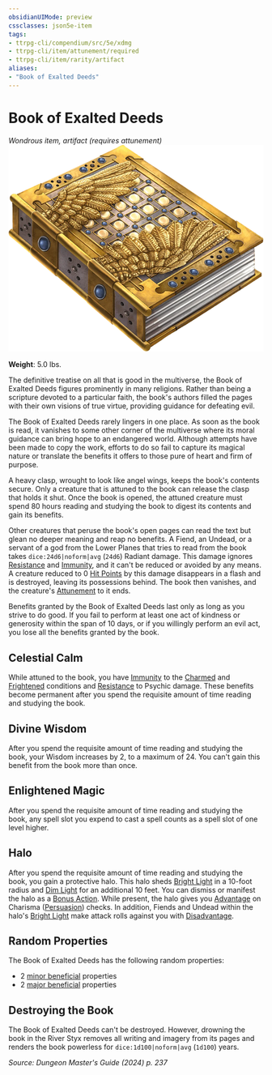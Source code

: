 ```yaml
---
obsidianUIMode: preview
cssclasses: json5e-item
tags:
- ttrpg-cli/compendium/src/5e/xdmg
- ttrpg-cli/item/attunement/required
- ttrpg-cli/item/rarity/artifact
aliases: 
- "Book of Exalted Deeds"
---
```

# Book of Exalted Deeds
*Wondrous item, artifact (requires attunement)*  
![](3-Compendium/items/img/book-of-exalted-deeds.webp#right)

**Weight**: 5.0 lbs.

The definitive treatise on all that is good in the multiverse, the Book of Exalted Deeds figures prominently in many religions. Rather than being a scripture devoted to a particular faith, the book's authors filled the pages with their own visions of true virtue, providing guidance for defeating evil.

The Book of Exalted Deeds rarely lingers in one place. As soon as the book is read, it vanishes to some other corner of the multiverse where its moral guidance can bring hope to an endangered world. Although attempts have been made to copy the work, efforts to do so fail to capture its magical nature or translate the benefits it offers to those pure of heart and firm of purpose.

A heavy clasp, wrought to look like angel wings, keeps the book's contents secure. Only a creature that is attuned to the book can release the clasp that holds it shut. Once the book is opened, the attuned creature must spend 80 hours reading and studying the book to digest its contents and gain its benefits.

Other creatures that peruse the book's open pages can read the text but glean no deeper meaning and reap no benefits. A Fiend, an Undead, or a servant of a god from the Lower Planes that tries to read from the book takes `dice:24d6|noform|avg` (`24d6`) Radiant damage. This damage ignores [Resistance](3-Compendium/rules/variant-rules/resistance-xphb.md) and [Immunity](3-Compendium/rules/variant-rules/immunity-xphb.md), and it can't be reduced or avoided by any means. A creature reduced to 0 [Hit Points](3-Compendium/rules/variant-rules/hit-points-xphb.md) by this damage disappears in a flash and is destroyed, leaving its possessions behind. The book then vanishes, and the creature's [Attunement](3-Compendium/rules/variant-rules/attunement-xphb.md) to it ends.

Benefits granted by the Book of Exalted Deeds last only as long as you strive to do good. If you fail to perform at least one act of kindness or generosity within the span of 10 days, or if you willingly perform an evil act, you lose all the benefits granted by the book.

## Celestial Calm

While attuned to the book, you have [Immunity](3-Compendium/rules/variant-rules/immunity-xphb.md) to the [Charmed](3-Compendium/rules/conditions.md#Charmed) and [Frightened](3-Compendium/rules/conditions.md#Frightened) conditions and [Resistance](3-Compendium/rules/variant-rules/resistance-xphb.md) to Psychic damage. These benefits become permanent after you spend the requisite amount of time reading and studying the book.

## Divine Wisdom

After you spend the requisite amount of time reading and studying the book, your Wisdom increases by 2, to a maximum of 24. You can't gain this benefit from the book more than once.

## Enlightened Magic

After you spend the requisite amount of time reading and studying the book, any spell slot you expend to cast a spell counts as a spell slot of one level higher.

## Halo

After you spend the requisite amount of time reading and studying the book, you gain a protective halo. This halo sheds [Bright Light](3-Compendium/rules/variant-rules/bright-light-xphb.md) in a 10-foot radius and [Dim Light](3-Compendium/rules/variant-rules/dim-light-xphb.md) for an additional 10 feet. You can dismiss or manifest the halo as a [Bonus Action](3-Compendium/rules/variant-rules/bonus-action-xphb.md). While present, the halo gives you [Advantage](3-Compendium/rules/variant-rules/advantage-xphb.md) on Charisma ([Persuasion](3-Compendium/rules/skills.md#Persuasion)) checks. In addition, Fiends and Undead within the halo's [Bright Light](3-Compendium/rules/variant-rules/bright-light-xphb.md) make attack rolls against you with [Disadvantage](3-Compendium/rules/variant-rules/disadvantage-xphb.md).

## Random Properties

The Book of Exalted Deeds has the following random properties:

- 2 [minor beneficial](3-Compendium/tables/artifact-properties-minor-beneficial-properties-xdmg.md) properties  
- 2 [major beneficial](3-Compendium/tables/artifact-properties-major-beneficial-properties-xdmg.md) properties  

## Destroying the Book

The Book of Exalted Deeds can't be destroyed. However, drowning the book in the River Styx removes all writing and imagery from its pages and renders the book powerless for `dice:1d100|noform|avg` (`1d100`) years.

*Source: Dungeon Master's Guide (2024) p. 237*